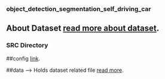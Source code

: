 ### object_detection_segmentation_self_driving_car
 ## About Dataset [read more about dataset](https://docs.google.com/document/d/1wLVyAp8HUIT9b4_SVX5RMHUrkyVYUSmb/edit?usp=drive_link&ouid=117477926192622339096&rtpof=true&sd=true).

 ### SRC Directory
 ##config  [link](https://drive.google.com/file/d/1qd0hQX3P1epQ6XZF2tIEUrgGydBkqfOI/view?usp=drive_link).
 
 ##data --> Holds dataset related file [read more]().
 

